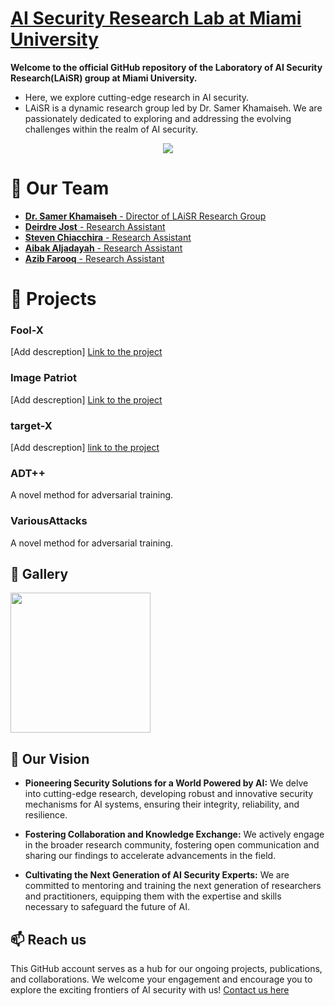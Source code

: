 # [AI Security Research Lab at Miami University](https://miamioh.edu/profiles/cec/samer-khamaiseh.html)
**Welcome to the official GitHub repository of the Laboratory of AI Security Research(LAiSR) group at Miami University.**
- Here, we explore cutting-edge research in AI security.
- LAiSR is a dynamic research group led by Dr. Samer Khamaiseh. We are passionately dedicated to exploring and addressing the evolving challenges within the realm of AI security.

<p align="center">
  <img src="https://github.com/user-attachments/assets/02dae6e8-da7e-4c07-b5fe-4013d2d4dda6" />
</p>

# 👥 Our Team
- [**Dr. Samer Khamaiseh** - Director of LAiSR Research Group](https://www.linkedin.com/in/samer-khamaiseh/)
- [**Deirdre Jost** - Research Assistant](https://www.linkedin.com/in/deirdre-jost-445822228/)
- [**Steven Chiacchira** - Research Assistant](https://www.linkedin.com/in/steven-chiacchira)
- [**Aibak Aljadayah** - Research Assistant](https://www.linkedin.com/in/aibak-aljadayah)
- [**Azib Farooq** - Research Assistant](https://www.linkedin.com/in/itsazibfarooq/)

# 🚀 Projects
### Fool-X
[Add descreption]
[Link to the project](#)
### Image Patriot
[Add descreption]
[Link to the project](#)
### target-X
[Add descreption]
[link to the project](https://github.com/LAiSR-SK/target-x)
### ADT++
A novel method for adversarial training.
### VariousAttacks
A novel method for adversarial training.


## 📸 Gallery
<p float="left">
  <img src="https://github.com/user-attachments/assets/4ba8d1d0-b732-4747-b661-1c281e240ff6" width="224" />
</p>


## 🎯 Our Vision
- **Pioneering Security Solutions for a World Powered by AI:** We delve into cutting-edge research, developing robust and innovative security mechanisms for AI systems, ensuring their integrity, reliability, and resilience.

- **Fostering Collaboration and Knowledge Exchange:** We actively engage in the broader research community, fostering open communication and sharing our findings to accelerate advancements in the field.

- **Cultivating the Next Generation of AI Security Experts:** We are committed to mentoring and training the next generation of researchers and practitioners, equipping them with the expertise and skills necessary to safeguard the future of AI.


## 📫 Reach us 
This GitHub account serves as a hub for our ongoing projects, publications, and collaborations. We welcome your engagement and encourage you to explore the exciting frontiers of AI security with us!
[Contact us here](https://miamioh.edu/profiles/cec/samer-khamaiseh.html)





